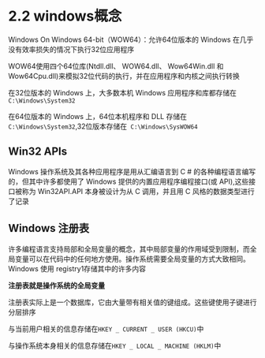 # 2.2 windows概念

Windows On Windows 64-bit（WOW64）：允许64位版本的 Windows 在几乎没有效率损失的情况下执行32位应用程序

WOW64使用四个64位库(Ntdll.dll、 WOW64.dll、 Wow64Win.dll 和 Wow64Cpu.dll)来模拟32位代码的执行，并在应用程序和内核之间执行转换 

在32位版本的 Windows 上，大多数本机 Windows 应用程序和库都存储在```C:\Windows\System32```

在64位版本的 Windows 上，64位本机程序和 DLL 存储在```C:\Windows\System32```,32位版本存储在``` C:\Windows\SysWOW64```

## Win32 APIs

Windows 操作系统及其各种应用程序是用从汇编语言到 C # 的各种编程语言编写的，但其中许多都使用了 Windows 提供的内置应用程序编程接口(或 API),这些接口被称为 Win32API.API 本身被设计为从 C 调用，并且用 C 风格的数据类型进行了记录

## Windows 注册表

许多编程语言支持局部和全局变量的概念，其中局部变量的作用域受到限制，而全局变量可以在代码中的任何地方使用。操作系统需要全局变量的方式大致相同。Windows 使用 registry1存储其中的许多内容

**注册表就是操作系统的全局变量**

注册表实际上是一个数据库，它由大量带有相关值的键组成。这些键使用子键进行分层排序

与当前用户相关的信息存储在```HKEY _ CURRENT _ USER (HKCU)```中

与操作系统本身相关的信息存储在```HKEY _ LOCAL _ MACHINE (HKLM)```中